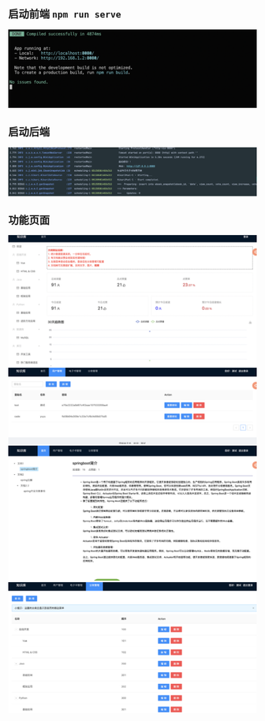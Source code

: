 ## 启动前端   `npm run serve`

![前端启动](web/fuction_show/WX20230314-214003%402x.png)

## 启动后端
![后端启动](web/fuction_show/WX20230314-214225%402x.png)

## 功能页面

![](web/fuction_show/WX20230314-214338@2x.png)
![](web/fuction_show/WX20230314-214356@2x.png)
![](web/fuction_show/WX20230314-214441@2x.png)
![](web/fuction_show/WX20230314-214421@2x.png)




